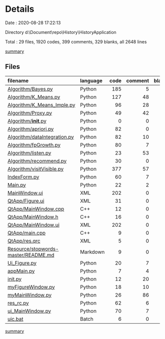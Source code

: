 # Details

Date : 2020-08-28 17:22:13

Directory d:\Document\repo\History\HistoryApplication

Total : 29 files,  1920 codes, 399 comments, 329 blanks, all 2648 lines

[summary](results.md)

## Files
| filename | language | code | comment | blank | total |
| :--- | :--- | ---: | ---: | ---: | ---: |
| [Algorithm/Bayes.py](/Algorithm/Bayes.py) | Python | 185 | 5 | 11 | 201 |
| [Algorithm/K_Means.py](/Algorithm/K_Means.py) | Python | 127 | 48 | 28 | 203 |
| [Algorithm/K_Means_Imple.py](/Algorithm/K_Means_Imple.py) | Python | 96 | 28 | 17 | 141 |
| [Algorithm/Proxy.py](/Algorithm/Proxy.py) | Python | 49 | 42 | 12 | 103 |
| [Algorithm/__init__.py](/Algorithm/__init__.py) | Python | 0 | 0 | 1 | 1 |
| [Algorithm/apriori.py](/Algorithm/apriori.py) | Python | 82 | 0 | 11 | 93 |
| [Algorithm/dataIntegration.py](/Algorithm/dataIntegration.py) | Python | 82 | 10 | 11 | 103 |
| [Algorithm/fpGrowth.py](/Algorithm/fpGrowth.py) | Python | 80 | 7 | 17 | 104 |
| [Algorithm/listen.py](/Algorithm/listen.py) | Python | 23 | 53 | 13 | 89 |
| [Algorithm/recommend.py](/Algorithm/recommend.py) | Python | 30 | 0 | 5 | 35 |
| [Algorithm/visitVisible.py](/Algorithm/visitVisible.py) | Python | 377 | 57 | 61 | 495 |
| [IndexForm.py](/IndexForm.py) | Python | 60 | 7 | 8 | 75 |
| [Main.py](/Main.py) | Python | 22 | 2 | 9 | 33 |
| [MainWindow.ui](/MainWindow.ui) | XML | 202 | 0 | 1 | 203 |
| [QtApp/Figure.ui](/QtApp/Figure.ui) | XML | 31 | 0 | 1 | 32 |
| [QtApp/MainWindow.cpp](/QtApp/MainWindow.cpp) | C++ | 12 | 0 | 3 | 15 |
| [QtApp/MainWindow.h](/QtApp/MainWindow.h) | C++ | 16 | 0 | 7 | 23 |
| [QtApp/MainWindow.ui](/QtApp/MainWindow.ui) | XML | 202 | 0 | 1 | 203 |
| [QtApp/main.cpp](/QtApp/main.cpp) | C++ | 9 | 0 | 3 | 12 |
| [QtApp/res.qrc](/QtApp/res.qrc) | XML | 5 | 0 | 1 | 6 |
| [Resource/stopwords-master/README.md](/Resource/stopwords-master/README.md) | Markdown | 9 | 0 | 5 | 14 |
| [Ui_Figure.py](/Ui_Figure.py) | Python | 20 | 7 | 8 | 35 |
| [appMain.py](/appMain.py) | Python | 7 | 4 | 9 | 20 |
| [init.py](/init.py) | Python | 12 | 20 | 4 | 36 |
| [myFigureWindow.py](/myFigureWindow.py) | Python | 18 | 10 | 21 | 49 |
| [myMainWindow.py](/myMainWindow.py) | Python | 26 | 86 | 38 | 150 |
| [res_rc.py](/res_rc.py) | Python | 62 | 6 | 11 | 79 |
| [ui_MainWindow.py](/ui_MainWindow.py) | Python | 70 | 7 | 8 | 85 |
| [uic.bat](/uic.bat) | Batch | 6 | 0 | 4 | 10 |

[summary](results.md)